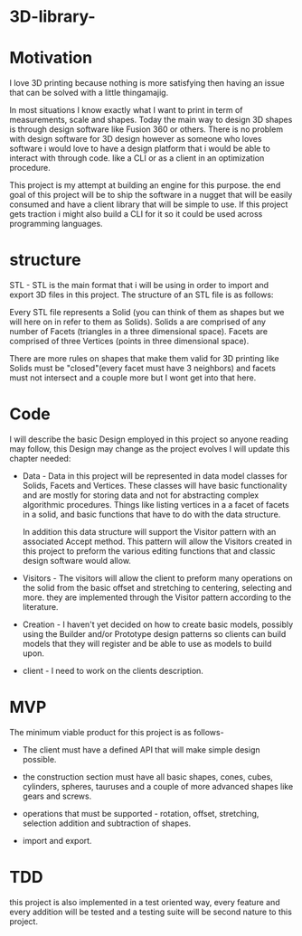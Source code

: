 # 3D-library-

# Motivation

I love 3D printing because nothing is more satisfying then having an issue that can be solved with a little thingamajig.

In most situations I know exactly what I want to print in term of measurements, scale and shapes. Today the main way to design 3D shapes is through design software like Fusion 360 or others. There is no problem with design software for 3D design however as someone who loves software i would love to have a design platform that i would be able to interact with through code. like a CLI or as a client in an optimization procedure.

This project is my attempt at building an engine for this purpose. the end goal of this project will be to ship the software in a nugget that will be easily consumed and have a client library that will be simple to use. If this project gets traction i might also build a CLI for it so it could be used across programming languages.

# structure

STL - STL is the main format that i will be using in order to import and export 3D files in this project.
The structure of an STL file is as follows:

Every STL file represents a Solid (you can think of them as shapes but we will here on in refer to them as Solids). Solids a are comprised of any number of Facets (triangles in a three dimensional space). Facets are comprised of three Vertices (points in three dimensional space).

There are more rules on shapes that make them valid for 3D printing like Solids must be "closed"(every facet must have 3 neighbors) and facets must not intersect and a couple more but I wont get into that here.

# Code

I will describe the basic Design employed in this project so anyone reading may follow, this Design may change as the project evolves I will update this chapter needed:

- Data -
  Data in this project will be represented in data model classes for Solids, Facets and Vertices. These classes will have basic functionality and are mostly for storing data and not for abstracting complex algorithmic procedures.
  Things like listing vertices in a a facet of facets in a solid, and basic functions that have to do with the data structure.

  In addition this data structure will support the Visitor pattern with an associated Accept method. This pattern will allow the Visitors created in this project to preform the various editing functions that and classic design software would allow.

- Visitors -
  The visitors will allow the client to preform many operations on the solid from the basic offset and stretching to centering, selecting and more. they are implemented through the Visitor pattern according to the literature.

- Creation -
  I haven't yet decided on how to create basic models, possibly using the Builder and/or Prototype design patterns so clients can build models that they will register and be able to use as models to build upon.

- client -
  I need to work on the clients description.

# MVP

The minimum viable product for this project is as follows-

- The client must have a defined API that will make simple design possible.

- the construction section must have all basic shapes, cones, cubes, cylinders, spheres, tauruses and a couple of more advanced shapes like gears and screws.

- operations that must be supported - rotation, offset, stretching, selection addition and subtraction of shapes.

- import and export.

# TDD

this project is also implemented in a test oriented way, every feature and every addition will be tested and a testing suite will be second nature to this project.

